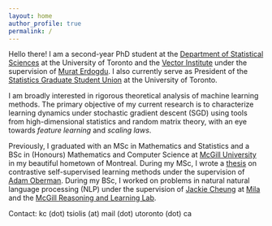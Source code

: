 ```yaml
---
layout: home
author_profile: true
permalink: /
---
```


Hello there! I am a second-year PhD student at the [Department of Statistical Sciences](https://www.statistics.utoronto.ca) at the University of Toronto and the [Vector Institute](https://vectorinstitute.ai) under the supervision of [Murat Erdogdu](ttp://www.cs.toronto.edu/~erdogdu/). I also currently serve as President of the [Statistics Graduate Student Union](https://sgsu-uoft.github.io) at the University of Toronto. 

I am broadly interested in rigorous theoretical analysis of machine learning methods. The primary objective of my current research is to characterize learning dynamics under stochastic gradient descent (SGD) using tools from high-dimensional statistics and random matrix theory, with an eye towards *feature learning* and *scaling laws*. 

Previously, I graduated with an MSc in Mathematics and Statistics and a BSc in (Honours) Mathematics and Computer Science at [McGill University](https://mcgill.ca) in my beautiful hometown of Montreal. During my MSc, I wrote a [thesis](https://arxiv.org/pdf/2309.02651.pdf) on contrastive self-supervised learning methods under the supervision of [Adam Oberman](https://www.adamoberman.net/). During my BSc, I worked on problems in natural natural language processing (NLP) under the supervision of [Jackie Cheung](https://cs.mcgill.ca/~jcheung) at [Mila](https://mila.quebec/en) and the [McGill Reasoning and Learning Lab](http://rl.cs.mcgill.ca).

Contact: kc (dot) tsiolis (at) mail (dot) utoronto (dot) ca